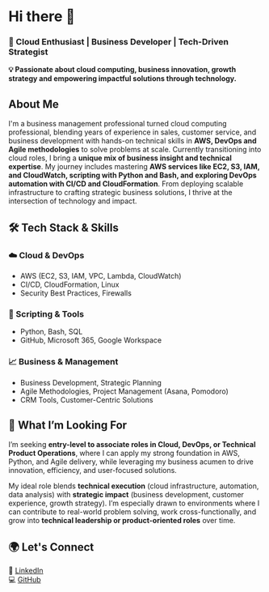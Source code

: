# Hi there 👋

### 🚀 Cloud Enthusiast | Business Developer | Tech-Driven Strategist
**💡 Passionate about cloud computing, business innovation, growth strategy and empowering impactful solutions through technology.**

## About Me
I'm a business management professional turned cloud computing professional, blending years of experience in sales, customer service, and business development with hands-on technical skills in **AWS, DevOps and Agile methodologies** to solve problems at scale.
Currently transitioning into cloud roles, I bring a **unique mix of business insight and technical expertise**. 
My journey includes mastering **AWS services like EC2, S3, IAM, and CloudWatch, scripting with Python and Bash, and exploring DevOps automation with CI/CD and CloudFormation**.
From deploying scalable infrastructure to crafting strategic business solutions, I thrive at the intersection of technology and impact.

## 🛠️ Tech Stack & Skills

### ☁️ Cloud & DevOps  
- AWS (EC2, S3, IAM, VPC, Lambda, CloudWatch)  
- CI/CD, CloudFormation, Linux  
- Security Best Practices, Firewalls

### 🐍 Scripting & Tools  
- Python, Bash, SQL  
- GitHub, Microsoft 365, Google Workspace  

### 📈 Business & Management  
- Business Development, Strategic Planning  
- Agile Methodologies, Project Management (Asana, Pomodoro)  
- CRM Tools, Customer-Centric Solutions  

## 🎯 What I’m Looking For 
I’m seeking **entry-level to associate roles in Cloud, DevOps, or Technical Product Operations**, where I can apply my strong foundation in AWS, Python, and Agile delivery, 
while leveraging my business acumen to drive innovation, efficiency, and user-focused solutions.

My ideal role blends **technical execution** (cloud infrastructure, automation, data analysis) with **strategic impact** (business development, customer experience, growth strategy). 
I’m especially drawn to environments where I can contribute to real-world problem solving, work cross-functionally, and grow into **technical leadership or product-oriented roles** over time.

## 🌍 Let's Connect  
🔗 [LinkedIn](https://www.linkedin.com/in/ifeoma-osegbo/)  
💻 [GitHub](https://github.com/Ify-O)
